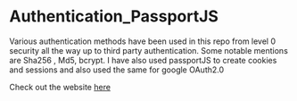 # Authentication_PassportJS
Various authentication methods have been used in this repo from level 0 security all the way up to third party authentication. Some notable mentions are Sha256 , Md5, bcrypt.  I have also used passportJS to create cookies and sessions and also  used the same for google OAuth2.0

Check out the website [here](https://damp-hollows-34398.herokuapp.com)
